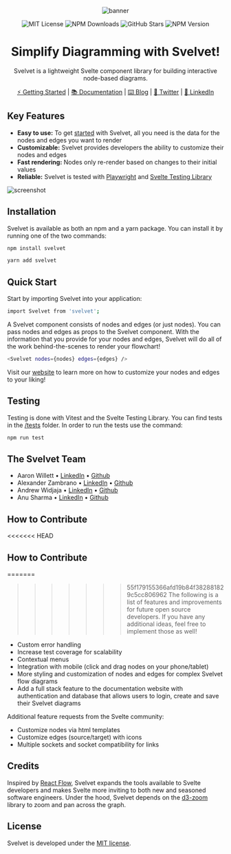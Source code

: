 <div align="center">

![banner](./src/assets/banner.png)

![MIT License](https://img.shields.io/badge/license-MIT-%23fb7182)
![NPM Downloads](https://img.shields.io/npm/dt/svelvet?color=%23fb7182&label=downloads)
![GitHub Stars](https://img.shields.io/github/stars/oslabs-beta/svelvet?color=%23fb7182)
![NPM Version](https://img.shields.io/npm/v/svelvet?color=%23fb7182&label=version)

# Simplify Diagramming with Svelvet!

Svelvet is a lightweight Svelte component library for building interactive node-based diagrams.

[⚡ Getting Started](https://svelvet.io/docs/installation/) | [📚 Documentation](https://svelvet.io/docs/core-concepts/) | [⌨️ Blog](https://medium.com/@alexander.zambrano/simplify-application-diagramming-with-svelvet-a8f664731243) | [💬 Twitter](https://twitter.com/svelvet_oslabs) | [💼 LinkedIn](https://www.linkedin.com/company/svelvet/)

</div>

## Key Features

- **Easy to use:** To get [started](https://svelvet.io/docs/basic-usage/) with Svelvet, all you need is the data for the nodes and edges you want to render
- **Customizable:** Svelvet provides developers the ability to customize their nodes and edges
- **Fast rendering:** Nodes only re-render based on changes to their initial values
- **Reliable:** Svelvet is tested with [Playwright](https://playwright.dev/) and [Svelte Testing Library](https://testing-library.com/docs/svelte-testing-library/intro/)

![screenshot](./src/assets/readme-gif.gif)

## Installation

Svelvet is available as both an npm and a yarn package. You can install it by running one of the two commands:

```bash
npm install svelvet
```

```bash
yarn add svelvet
```

## Quick Start

Start by importing Svelvet into your application:

```bash
import Svelvet from 'svelvet';
```

A Svelvet component consists of nodes and edges (or just nodes). You can pass nodes and edges as props to the Svelvet component. With the information that you provide for your nodes and edges, Svelvet will do all of the work behind-the-scenes to render your flowchart!

```bash
<Svelvet nodes={nodes} edges={edges} />
```

Visit our [website](https://svelvet.io) to learn more on how to customize your nodes and edges to your liking!

## Testing

Testing is done with Vitest and the Svelte Testing Library. You can find tests in the [/tests](https://github.com/oslabs-beta/Svelvet/tree/main/tests) folder. In order to run the tests use the command:

```bash
npm run test
```

## The Svelvet Team

- Aaron Willett • [LinkedIn](https://www.linkedin.com/in/awillettnyc/) • [Github](https://github.com/awillettnyc)
- Alexander Zambrano • [LinkedIn](https://www.linkedin.com/in/alexander-z-8b7716b0/) • [Github](https://github.com/azambran21)
- Andrew Widjaja • [LinkedIn](https://www.linkedin.com/in/andrew-widjaja/) • [Github](https://github.com/andrew-widjaja)
- Anu Sharma • [LinkedIn](https://www.linkedin.com/in/anu-sharma-6936a686/) • [Github](https://github.com/anulepau)

## How to Contribute

<<<<<<< HEAD
## How to Contribute

=======
>>>>>>> 55f179155366afd19b84f382881829c5cc806962
The following is a list of features and improvements for future open source developers. If you have any additional ideas, feel free to implement those as well!

- Custom error handling
- Increase test coverage for scalability
- Contextual menus
- Integration with mobile (click and drag nodes on your phone/tablet)
- More styling and customization of nodes and edges for complex Svelvet flow diagrams
- Add a full stack feature to the documentation website with authentication and database that allows users to login, create and save their Svelvet diagrams

Additional feature requests from the Svelte community: 

- Customize nodes via html templates
- Customize edges (source/target) with icons 
- Multiple sockets and socket compatibility for links

## Credits

Inspired by [React Flow](https://github.com/wbkd/react-flow), Svelvet expands the tools available to Svelte developers and makes Svelte more inviting to both new and seasoned software engineers. Under the hood, Svelvet depends on the [d3-zoom](https://github.com/d3/d3-zoom) library to zoom and pan across the graph.

## License

Svelvet is developed under the [MIT license](https://github.com/oslabs-beta/Svelvet/blob/main/LICENSE).
